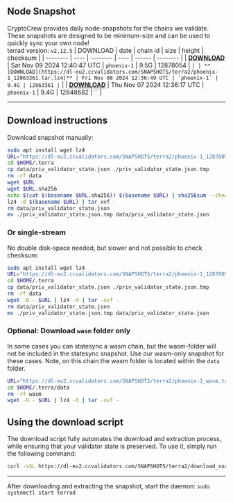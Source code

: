 ## Node Snapshot
CryptoCrew provides daily node-snapshots for the chains we validate. These snapshots are designed to be minimum-size and can be used to quickly sync your own node!  
terrad version: `v2.12.5`
| DOWNLOAD | date | chain id | size | height | checksum |
| -------- | ---- | -------- | ---- | ------ | -------- |
| **[DOWNLOAD](https://dl-eu2.ccvalidators.com/SNAPSHOTS/terra2/phoenix-1_12878054.tar.lz4)** | Sat Nov 09 2024 12:40:47 UTC | `phoenix-1` | 9.5G | 12878054 | `` |
| **[DOWNLOAD](https://dl-eu2.ccvalidators.com/SNAPSHOTS/terra2/phoenix-1_12863361.tar.lz4)** | Fri Nov 08 2024 12:36:49 UTC | `phoenix-1` | 9.4G | 12863361 | `` |
| **[DOWNLOAD](https://dl-eu2.ccvalidators.com/SNAPSHOTS/terra2/phoenix-1_12848682.tar.lz4)** | Thu Nov 07 2024 12:36:17 UTC | `phoenix-1` | 9.4G | 12848682 | `` |

---

## Download instructions
Download snapshot manually:
```sh
sudo apt install wget lz4
URL="https://dl-eu2.ccvalidators.com/SNAPSHOTS/terra2/phoenix-1_12878054.tar.lz4"
cd $HOME/.terra
cp data/priv_validator_state.json ./priv_validator_state.json.tmp
rm -rf data
wget $URL
wget $URL.sha256
echo $(cat $(basename $URL.sha256)) $(basename $URL) | sha256sum --check
lz4 -d $(basename $URL) | tar xvf -
rm data/priv_validator_state.json
mv ./priv_validator_state.json.tmp data/priv_validator_state.json
```

### Or single-stream
No double disk-space needed, but slower and not possible to check checksum:
```sh
sudo apt install wget lz4
URL="https://dl-eu2.ccvalidators.com/SNAPSHOTS/terra2/phoenix-1_12878054.tar.lz4"
cd $HOME/.terra
cp data/priv_validator_state.json ./priv_validator_state.json.tmp
rm -rf data
wget -O - $URL | lz4 -d | tar -xvf -
rm data/priv_validator_state.json
mv ./priv_validator_state.json.tmp data/priv_validator_state.json
```


### Optional: Download `wasm` folder only
In some cases you can statesync a wasm chain, but the wasm-folder will not be included in the statesync snapshot. Use our wasm-only snapshot for these cases. Note, on this chain the wasm folder is located within the `data` folder.
```sh
URL="https://dl-eu2.ccvalidators.com/SNAPSHOTS/terra2/phoenix-1_wasm.tar.lz4"
cd $HOME/.terra/data
rm -rf wasm
wget -O - $URL | lz4 -d | tar -xvf -
```


## Using the download script

The download script fully automates the download and extraction process, while ensuring that your validator state is preserved. To use it, simply run the following command:
```sh
curl -sSL https://dl-eu2.ccvalidators.com/SNAPSHOTS/terra2/download_snapshot.sh | bash
```
---

After downloading and extracting the snapshot, start the daemon: `sudo systemctl start terrad`

